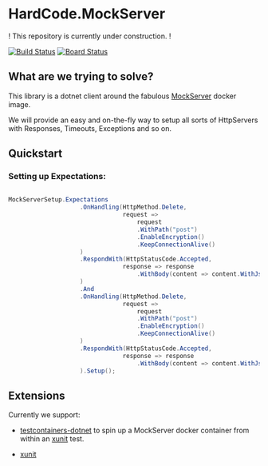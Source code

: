 # HardCode.MockServer

! This repository is currently under construction. !

[![Build Status](https://dev.azure.com/alex-held/NinjaTools.FluentMockServer/_apis/build/status/alex-held.NinjaTools.FluentMockServer?branchName=master)](https://dev.azure.com/alex-held/NinjaTools.FluentMockServer/_build/latest?definitionId=2&branchName=master) [![Board Status](https://dev.azure.com/alex-held/1d2716aa-e492-484f-9771-a7ae71f6f3fb/c4f6723f-2182-4ab9-979a-9011eda004f8/_apis/work/boardbadge/a9799606-87b5-4e95-b7e3-2cec9c84c163?columnOptions=1)](https://dev.azure.com/alex-held/1d2716aa-e492-484f-9771-a7ae71f6f3fb/_boards/board/t/c4f6723f-2182-4ab9-979a-9011eda004f8/Microsoft.RequirementCategory/)

## What are we trying to solve?

This library is a dotnet client around the fabulous [MockServer](https://www.mock-server.com/) docker image.

We will provide an easy and on-the-fly way to setup all sorts of HttpServers with Responses, Timeouts, Exceptions and so on. 


## Quickstart

### Setting up Expectations:

``` csharp

MockServerSetup.Expectations
                    .OnHandling(HttpMethod.Delete,
                                request =>
                                    request
                                    .WithPath("post")
                                    .EnableEncryption()
                                    .KeepConnectionAlive()
                    )
                    .RespondWith(HttpStatusCode.Accepted,
                                response => response
                                    .WithBody(content => content.WithJson(""))
                    )
                    .And
                    .OnHandling(HttpMethod.Delete,
                                request =>
                                    request
                                    .WithPath("post")
                                    .EnableEncryption()
                                    .KeepConnectionAlive()
                    )
                    .RespondWith(HttpStatusCode.Accepted,
                                response => response
                                    .WithBody(content => content.WithJson(""))
                    ).Setup();


```


## Extensions

Currently we support:

- [testcontainers-dotnet](https://github.com/testcontainers/testcontainers-dotnet) to spin up a MockServer docker container from within an [xunit]() test.

- [xunit]()

